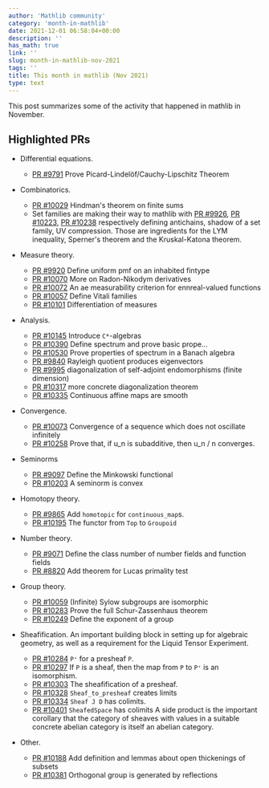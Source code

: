 ```yaml
---
author: 'Mathlib community'
category: 'month-in-mathlib'
date: 2021-12-01 06:58:04+00:00
description: ''
has_math: true
link: ''
slug: month-in-mathlib-nov-2021
tags: ''
title: This month in mathlib (Nov 2021)
type: text
---
```


This post summarizes some of the activity that happened in mathlib in November.

## Highlighted PRs

* Differential equations.
  - [PR #9791](https://github.com/leanprover-community/mathlib/pull/9791) Prove Picard-Lindelöf/Cauchy-Lipschitz Theorem

* Combinatorics.
  - [PR #10029](https://github.com/leanprover-community/mathlib/pull/10029) Hindman's theorem on finite sums
  - Set families are making their way to mathlib with
  [PR #9926](https://github.com/leanprover-community/mathlib/pull/9926),
  [PR #10223](https://github.com/leanprover-community/mathlib/pull/10223),
  [PR #10238](https://github.com/leanprover-community/mathlib/pull/10238)
  respectively defining antichains, shadow of a set family, UV compression.
  Those are ingredients for the LYM inequality, Sperner's theorem and the Kruskal-Katona theorem.

* Measure theory.
  - [PR #9920](https://github.com/leanprover-community/mathlib/pull/9920) Define uniform pmf on an inhabited fintype
  - [PR #10070](https://github.com/leanprover-community/mathlib/pull/10070) More on Radon-Nikodym derivatives
  - [PR #10072](https://github.com/leanprover-community/mathlib/pull/10072) An ae measurability criterion for ennreal-valued functions
  - [PR #10057](https://github.com/leanprover-community/mathlib/pull/10057) Define Vitali families
  - [PR #10101](https://github.com/leanprover-community/mathlib/pull/10101) Differentiation of measures

* Analysis.
  - [PR #10145](https://github.com/leanprover-community/mathlib/pull/10145) Introduce `C*`-algebras
  - [PR #10390](https://github.com/leanprover-community/mathlib/pull/10390) Define spectrum and prove basic prope...
  - [PR #10530](https://github.com/leanprover-community/mathlib/pull/10530) Prove properties of spectrum in a Banach algebra
  - [PR #9840](https://github.com/leanprover-community/mathlib/pull/9840) Rayleigh quotient produces eigenvectors
  - [PR #9995](https://github.com/leanprover-community/mathlib/pull/9995) diagonalization of self-adjoint endomorphisms (finite dimension)
  - [PR #10317](https://github.com/leanprover-community/mathlib/pull/10317) more concrete diagonalization theorem
  - [PR #10335](https://github.com/leanprover-community/mathlib/pull/10335) Continuous affine maps are smooth

* Convergence.
  - [PR #10073](https://github.com/leanprover-community/mathlib/pull/10073) Convergence of a sequence which does not oscillate infinitely
  - [PR #10258](https://github.com/leanprover-community/mathlib/pull/10258) Prove that, if u_n is subadditive, then u_n / n converges.

* Seminorms
  - [PR #9097](https://github.com/leanprover-community/mathlib/pull/9097) Define the Minkowski functional
  - [PR #10203](https://github.com/leanprover-community/mathlib/pull/10203) A seminorm is convex

* Homotopy theory.
  - [PR #9865](https://github.com/leanprover-community/mathlib/pull/9865) Add `homotopic` for `continuous_map`s.
  - [PR #10195](https://github.com/leanprover-community/mathlib/pull/10195) The functor from `Top` to `Groupoid`

* Number theory.
  - [PR #9071](https://github.com/leanprover-community/mathlib/pull/9071) Define the class number of number fields and function fields
  - [PR #8820](https://github.com/leanprover-community/mathlib/pull/8820) Add theorem for Lucas primality test

* Group theory.
  - [PR #10059](https://github.com/leanprover-community/mathlib/pull/10059) (Infinite) Sylow subgroups are isomorphic
  - [PR #10283](https://github.com/leanprover-community/mathlib/pull/10283) Prove the full Schur-Zassenhaus theorem
  - [PR #10249](https://github.com/leanprover-community/mathlib/pull/10249) Define the exponent of a group

* Sheafification.
  An important building block in setting up for algebraic geometry,
  as well as a requirement for the Liquid Tensor Experiment.
  - [PR #10284](https://github.com/leanprover-community/mathlib/pull/10284) `P⁺` for a presheaf `P`.
  - [PR #10297](https://github.com/leanprover-community/mathlib/pull/10297) If `P` is a sheaf, then the map from `P` to `P⁺` is an isomorphism.
  - [PR #10303](https://github.com/leanprover-community/mathlib/pull/10303) The sheafification of a presheaf.
  - [PR #10328](https://github.com/leanprover-community/mathlib/pull/10328) `Sheaf_to_presheaf` creates limits
  - [PR #10334](https://github.com/leanprover-community/mathlib/pull/10334) `Sheaf J D` has colimits.
  - [PR #10401](https://github.com/leanprover-community/mathlib/pull/10401) `SheafedSpace` has colimits
  A side product is the important corollary that the category of sheaves
  with values in a suitable concrete abelian category is itself an abelian category.

* Other.
  - [PR #10188](https://github.com/leanprover-community/mathlib/pull/10188) Add definition and lemmas about open thickenings of subsets
  - [PR #10381](https://github.com/leanprover-community/mathlib/pull/10381) Orthogonal group is generated by reflections

